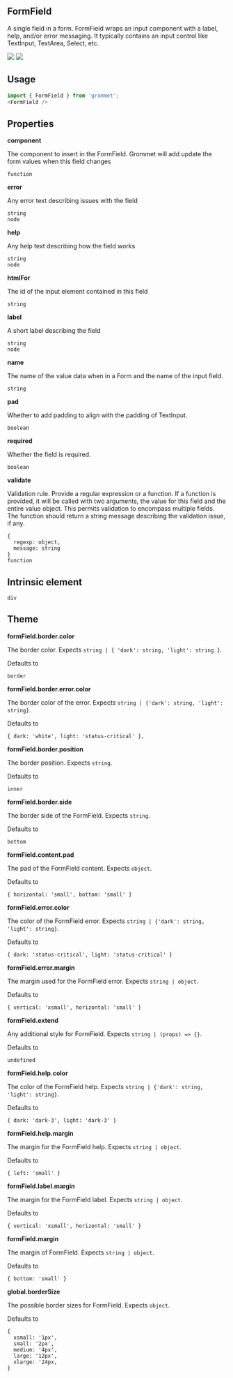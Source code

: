 ## FormField
A single field in a form. FormField wraps an input component with
      a label, help, and/or error messaging. It typically contains an input
      control like TextInput, TextArea, Select, etc.

[![](https://cdn-images-1.medium.com/fit/c/120/120/1*TD1P0HtIH9zF0UEH28zYtw.png)](https://storybook.grommet.io/?selectedKind=FormField&full=0&addons=0&stories=1&panelRight=0) [![](https://codesandbox.io/static/img/play-codesandbox.svg)](https://codesandbox.io/s/github/grommet/grommet-sandbox?initialpath=formfield&module=%2Fsrc%2FFormField.js)
## Usage

```javascript
import { FormField } from 'grommet';
<FormField />
```

## Properties

**component**

The component to insert in the FormField. Grommet will add update the form values when this field changes

```
function
```

**error**

Any error text describing issues with the field

```
string
node
```

**help**

Any help text describing how the field works

```
string
node
```

**htmlFor**

The id of the input element contained in this field

```
string
```

**label**

A short label describing the field

```
string
node
```

**name**

The name of the value data when in a Form and the name of
      the input field.

```
string
```

**pad**

Whether to add padding to align with the padding of TextInput.

```
boolean
```

**required**

Whether the field is required.

```
boolean
```

**validate**

Validation rule. Provide a regular expression or a function. If a
      function is provided, it will be called with two arguments, the value
      for this field and the entire value object. This permits validation to
      encompass multiple fields. The function should return a string message
      describing the validation issue, if any.

```
{
  regexp: object,
  message: string
}
function
```
  
## Intrinsic element

```
div
```
## Theme
  
**formField.border.color**

The border color. Expects `string | { 'dark': string, 'light': string }`.

Defaults to

```
border
```

**formField.border.error.color**

The border color of the error. Expects `string | {'dark': string, 'light': string}`.

Defaults to

```
{ dark: 'white', light: 'status-critical' },
```

**formField.border.position**

The border position. Expects `string`.

Defaults to

```
inner
```

**formField.border.side**

The border side of the FormField. Expects `string`.

Defaults to

```
bottom
```

**formField.content.pad**

The pad of the FormField content. Expects `object`.

Defaults to

```
{ horizontal: 'small', bottom: 'small' }
```

**formField.error.color**

The color of the FormField error. Expects `string | {'dark': string, 'light': string}`.

Defaults to

```
{ dark: 'status-critical', light: 'status-critical' }
```

**formField.error.margin**

The margin used for the FormField error. Expects `string | object`.

Defaults to

```
{ vertical: 'xsmall', horizontal: 'small' }
```

**formField.extend**

Any additional style for FormField. Expects `string | (props) => {}`.

Defaults to

```
undefined
```

**formField.help.color**

The color of the FormField help. Expects `string | {'dark': string, 'light': string}`.

Defaults to

```
{ dark: 'dark-3', light: 'dark-3' }
```

**formField.help.margin**

The margin for the FormField help. Expects `string | object`.

Defaults to

```
{ left: 'small' }
```

**formField.label.margin**

The margin for the FormField label. Expects `string | object`.

Defaults to

```
{ vertical: 'xsmall', horizontal: 'small' }
```

**formField.margin**

The margin of FormField. Expects `string | object`.

Defaults to

```
{ bottom: 'small' }
```

**global.borderSize**

The possible border sizes for FormField. Expects `object`.

Defaults to

```
{
  xsmall: '1px',
  small: '2px',
  medium: '4px',
  large: '12px',
  xlarge: '24px,
}
```
